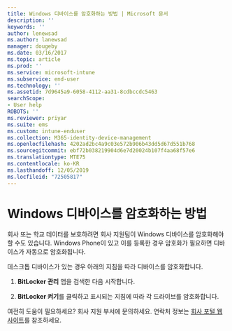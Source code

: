 ```yaml
---
title: Windows 디바이스를 암호화하는 방법 | Microsoft 문서
description: ''
keywords: ''
author: lenewsad
ms.author: lanewsad
manager: dougeby
ms.date: 03/16/2017
ms.topic: article
ms.prod: ''
ms.service: microsoft-intune
ms.subservice: end-user
ms.technology: ''
ms.assetid: 7d9645a9-6058-4112-aa31-8cdbccdc5463
searchScope:
- User help
ROBOTS: ''
ms.reviewer: priyar
ms.suite: ems
ms.custom: intune-enduser
ms.collection: M365-identity-device-management
ms.openlocfilehash: 4202ad2bc4a9c03e572b906b43dd5d67d551b768
ms.sourcegitcommit: ebf72b038219904d6e7d20024b107f4aa68f57e6
ms.translationtype: MTE75
ms.contentlocale: ko-KR
ms.lasthandoff: 12/05/2019
ms.locfileid: "72505817"
---
```

# <a name="how-to-encrypt-your-windows-device"></a>Windows 디바이스를 암호화하는 방법

회사 또는 학교 데이터를 보호하려면 회사 지원팀이 Windows 디바이스를 암호화해야 할 수도 있습니다. Windows Phone이 있고 이를 등록한 경우 암호화가 필요하면 디바이스가 자동으로 암호화됩니다.

데스크톱 디바이스가 있는 경우 아래의 지침을 따라 디바이스를 암호화합니다.

1. **BitLocker 관리** 앱을 검색한 다음 시작합니다.

2. **BitLocker 켜기**를 클릭하고 표시되는 지침에 따라 각 드라이브를 암호화합니다.

여전히 도움이 필요하세요? 회사 지원 부서에 문의하세요. 연락처 정보는 [회사 포털 웹 사이트](https://go.microsoft.com/fwlink/?linkid=2010980)를 참조하세요.
